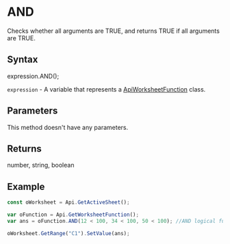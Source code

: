 # AND

Checks whether all arguments are TRUE, and returns TRUE if all arguments are TRUE.

## Syntax

expression.AND();

`expression` - A variable that represents a [ApiWorksheetFunction](../ApiWorksheetFunction.md) class.

## Parameters

This method doesn't have any parameters.

## Returns

number, string, boolean

## Example



```javascript
const oWorksheet = Api.GetActiveSheet();

var oFunction = Api.GetWorksheetFunction();
var ans = oFunction.AND(12 < 100, 34 < 100, 50 < 100); //AND logical function

oWorksheet.GetRange("C1").SetValue(ans);

```
